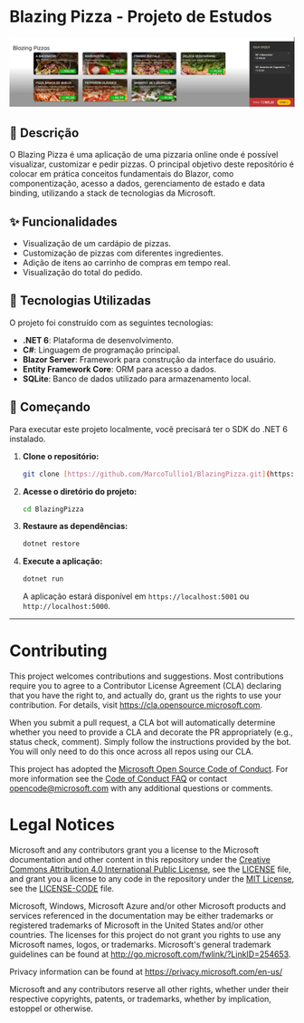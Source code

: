 # Blazing Pizza - Projeto de Estudos

![Demonstração do Blazing Pizza](./assets/Site.png)

## 📝 Descrição

O Blazing Pizza é uma aplicação de uma pizzaria online onde é possível visualizar, customizar e pedir pizzas. O principal objetivo deste repositório é colocar em prática conceitos fundamentais do Blazor, como componentização, acesso a dados, gerenciamento de estado e data binding, utilizando a stack de tecnologias da Microsoft.

## ✨ Funcionalidades

* Visualização de um cardápio de pizzas.
* Customização de pizzas com diferentes ingredientes.
* Adição de itens ao carrinho de compras em tempo real.
* Visualização do total do pedido.

## 🚀 Tecnologias Utilizadas

O projeto foi construído com as seguintes tecnologias:

* **.NET 6**: Plataforma de desenvolvimento.
* **C#**: Linguagem de programação principal.
* **Blazor Server**: Framework para construção da interface do usuário.
* **Entity Framework Core**: ORM para acesso a dados.
* **SQLite**: Banco de dados utilizado para armazenamento local.

## 🏁 Começando

Para executar este projeto localmente, você precisará ter o SDK do .NET 6 instalado.

1.  **Clone o repositório:**
    ```bash
    git clone [https://github.com/MarcoTullio1/BlazingPizza.git](https://github.com/MarcoTullio1/BlazingPizza.git)
    ```
2.  **Acesse o diretório do projeto:**
    ```bash
    cd BlazingPizza
    ```
3.  **Restaure as dependências:**
    ```bash
    dotnet restore
    ```
4.  **Execute a aplicação:**
    ```bash
    dotnet run
    ```
    A aplicação estará disponível em `https://localhost:5001` ou `http://localhost:5000`.

---

# Contributing

This project welcomes contributions and suggestions. Most contributions require you to agree to a
Contributor License Agreement (CLA) declaring that you have the right to, and actually do, grant us
the rights to use your contribution. For details, visit https://cla.opensource.microsoft.com.

When you submit a pull request, a CLA bot will automatically determine whether you need to provide
a CLA and decorate the PR appropriately (e.g., status check, comment). Simply follow the instructions
provided by the bot. You will only need to do this once across all repos using our CLA.

This project has adopted the [Microsoft Open Source Code of Conduct](https://opensource.microsoft.com/codeofconduct/).
For more information see the [Code of Conduct FAQ](https://opensource.microsoft.com/codeofconduct/faq/) or
contact [opencode@microsoft.com](mailto:opencode@microsoft.com) with any additional questions or comments.

# Legal Notices

Microsoft and any contributors grant you a license to the Microsoft documentation and other content
in this repository under the [Creative Commons Attribution 4.0 International Public License](https://creativecommons.org/licenses/by/4.0/legalcode),
see the [LICENSE](LICENSE) file, and grant you a license to any code in the repository under the [MIT License](https://opensource.org/licenses/MIT), see the
[LICENSE-CODE](LICENSE-CODE) file.

Microsoft, Windows, Microsoft Azure and/or other Microsoft products and services referenced in the documentation
may be either trademarks or registered trademarks of Microsoft in the United States and/or other countries.
The licenses for this project do not grant you rights to use any Microsoft names, logos, or trademarks.
Microsoft's general trademark guidelines can be found at http://go.microsoft.com/fwlink/?LinkID=254653.

Privacy information can be found at https://privacy.microsoft.com/en-us/

Microsoft and any contributors reserve all other rights, whether under their respective copyrights, patents,
or trademarks, whether by implication, estoppel or otherwise.
